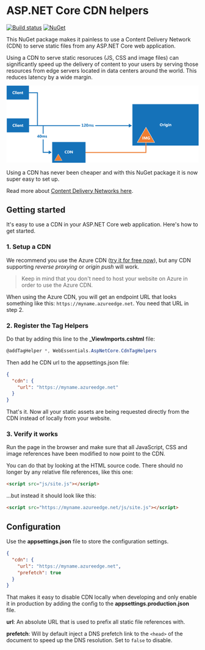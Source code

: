 # ASP.NET Core CDN helpers

[![Build status](https://ci.appveyor.com/api/projects/status/txquc7aq1kgweap7?svg=true)](https://ci.appveyor.com/project/madskristensen/webessentials-aspnetcore-cdntaghelpers)
[![NuGet](https://img.shields.io/nuget/v/WebEssentials.AspNetCore.CdnTagHelpers.svg)](https://nuget.org/packages/WebEssentials.AspNetCore.CdnTagHelpers/)

This NuGet package makes it painless to use a Content Delivery Network (CDN) to serve static files from any ASP.NET Core web application.

Using a CDN to serve static resoruces (JS, CSS and image files) can significantly speed up the delivery of content to your users by serving those resources from edge servers located in data centers around the world. This reduces latency by a wide margin.

![CDN chart](art/cdn.png)

Using a CDN has never been cheaper and with this NuGet package it is now super easy to set up.

Read more about [Content Delivery Networks here](https://docs.microsoft.com/en-us/azure/architecture/best-practices/cdn).

## Getting started
It's easy to use a CDN in your ASP.NET Core web application. Here's how to get started.

### 1. Setup a CDN
We recommend you use the Azure CDN ([try it for free now](https://azure.microsoft.com/en-us/free/?utm_source=github&utm_medium=referral&utm_campaign=wt-cdntaghelpers)), but any CDN supporting *reverse proxying* or *origin push* will work.

> Keep in mind that you don't need to host your website on Azure in order to use the Azure CDN.

When using the Azure CDN, you will get an endpoint URL that looks something like this: `https://myname.azureedge.net`. You need that URL in step 2.

### 2. Register the Tag Helpers
Do that by adding this line to the **_ViewImports.cshtml** file:

```csharp
@addTagHelper *, WebEssentials.AspNetCore.CdnTagHelpers
```

Then add he CDN url to the appsettings.json file:

```json
{
  "cdn": {
    "url": "https://myname.azureedge.net"
  }
}
```

That's it. Now all your static assets are being requested directly from the CDN instead of locally from your website.

### 3. Verify it works
Run the page in the browser and make sure that all JavaScript, CSS and image references have been modified to now point to the CDN.

You can do that by looking at the HTML source code. There should no longer by any relative file references, like this one:

```html
<script src="js/site.js"></script>
```

...but instead it should look like this:

```html
<script src="https://myname.azureedge.net/js/site.js"></script>
```

## Configuration
Use the **appsettings.json** file to store the configuration settings.

```json
{
  "cdn": {
    "url": "https://myname.azureedge.net",
    "prefetch": true
  }
}
```

That makes it easy to disable CDN locally when developing and only enable it in production by adding the config to the **appsettings.production.json** file.

**url**: An absolute URL that is used to prefix all static file references with.

**prefetch**: Will by default inject a DNS prefetch link to the `<head>` of the document to speed up the DNS resolution. Set to `false` to disable.
